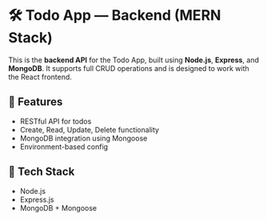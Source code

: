 # 🛠️ Todo App — Backend (MERN Stack)

This is the **backend API** for the Todo App, built using **Node.js**, **Express**, and
**MongoDB**. It supports full CRUD operations and is designed to work with the React frontend.

## 🚀 Features

- RESTful API for todos
- Create, Read, Update, Delete functionality
- MongoDB integration using Mongoose
- Environment-based config 

## 🧰 Tech Stack

- Node.js
- Express.js
- MongoDB + Mongoose

